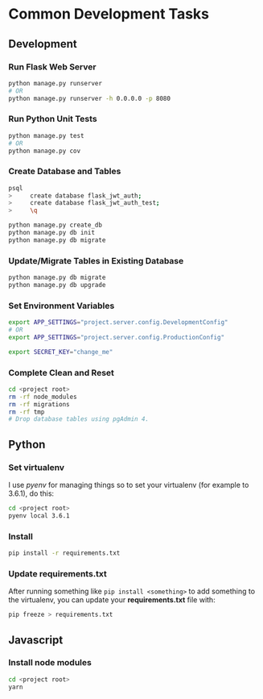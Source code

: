 # Common Development Tasks

## Development

### Run Flask Web Server

```sh
python manage.py runserver
# OR
python manage.py runserver -h 0.0.0.0 -p 8080
```

### Run Python Unit Tests

```sh
python manage.py test
# OR
python manage.py cov
```

### Create Database and Tables

```sh
psql
>     create database flask_jwt_auth;
>     create database flask_jwt_auth_test;
>     \q

python manage.py create_db
python manage.py db init
python manage.py db migrate
```

### Update/Migrate Tables in Existing Database

```sh
python manage.py db migrate
python manage.py db upgrade
```

### Set Environment Variables

```sh
export APP_SETTINGS="project.server.config.DevelopmentConfig"
# OR
export APP_SETTINGS="project.server.config.ProductionConfig"

export SECRET_KEY="change_me"
```

### Complete Clean and Reset

```sh
cd <project root>
rm -rf node_modules
rm -rf migrations
rm -rf tmp
# Drop database tables using pgAdmin 4.
```

## Python

### Set virtualenv

I use *pyenv* for managing things so to set your virtualenv (for example to 3.6.1), do this:

```sh
cd <project root>
pyenv local 3.6.1
```

### Install

```sh
pip install -r requirements.txt
```

### Update requirements.txt

After running something like `pip install <something>` to add something to the virtualenv, you can update your **requirements.txt** file with:

```sh
pip freeze > requirements.txt
```

## Javascript

### Install node modules

```sh
cd <project root>
yarn
```
